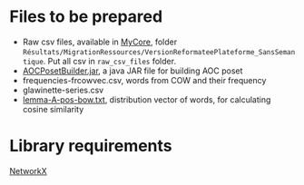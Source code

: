 # Files to be prepared
- Raw csv files, available in [MyCore](https://mycore.core-cloud.net/index.php/s/tFSrR5f7ZkVFwj7/authenticate), folder `Résultats/MigrationRessources/VersionReformateePlateforme_SansSemantique`. Put all csv in `raw_csv_files` folder.
- [AOCPosetBuilder.jar](https://www.lirmm.fr/~gutierre/gsh), a java JAR file for building AOC poset
- frequencies-frcowvec.csv, words from COW and their frequency
- glawinette-series.csv
- [lemma-A-pos-bow.txt](https://zenodo.org/record/5975226), distribution vector of words, for calculating cosine similarity

# Library requirements

[NetworkX](https://networkx.org/)